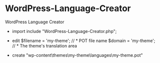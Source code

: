 # WordPress-Language-Creator
WordPress Language Creator

 - import
include "WordPress-Language-Creator.php";

 - edit
$filename = 'my-theme'; // * POT file name
$domain = 'my-theme'; // * The theme's translation area

 - create 
"wp-content\themes\my-theme\languages\my-theme.pot"
